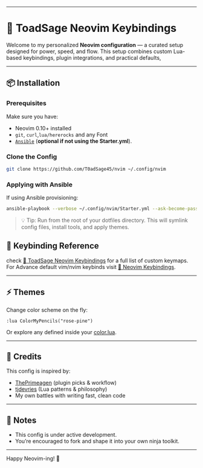 
---

# 🚀 ToadSage Neovim Keybindings

Welcome to my personalized **Neovim configuration** — a curated setup designed
for power, speed, and flow. This setup combines custom Lua-based keybindings,
plugin integrations, and practical defaults,

---

## 📦 Installation

### Prerequisites

Make sure you have:

- Neovim 0.10+ installed
- `git`, `curl`,`lua/hererocks` and any Font
- [`Ansible`](https://docs.ansible.com/ansible/latest/installation_guide/intro_installation.html) (**optional if not using the Starter.yml**).

### Clone the Config

```bash
git clone https://github.com/T0adSage45/nvim ~/.config/nvim
````

### Applying with Ansible

If using Ansible provisioning:

```bash
ansible-playbook --verbose ~/.config/nvim/Starter.yml --ask-become-pass
```

> 💡 Tip: Run from the root of your dotfiles directory. This will symlink config files, install tools, and apply themes.



## 🔑 Keybinding Reference

check [🔑 ToadSage Neovim Keybindings](./Sagebinds.md) for a full list of custom keymaps.
For Advance default vim/nvim keybinds visit [🔑 Neovim Keybindings](./Keybinds.md).

---

## ⚡ Themes

Change color scheme on the fly:

```vim
:lua ColorMyPencils("rose-pine")
```

Or explore any defined inside your [color.lua](./lua/ToadSage/lazy/colors.lua).

---

## 🙌 Credits

This config is inspired by:

* [ThePrimeagen](https://github.com/ThePrimeagen) (plugin picks & workflow)
* [tjdevries](https://github.com/tjdevries) (Lua patterns & philosophy)
* My own battles with writing fast, clean code

---

## 💬 Notes

* This config is under active development.
* You’re encouraged to fork and shape it into your own ninja toolkit.

---

Happy Neovim-ing! 🚀

